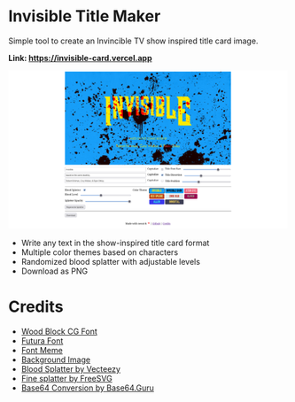 # Invisible Title Maker
Simple tool to create an Invincible TV show inspired title card image.

**Link: https://invisible-card.vercel.app**

![screenshot](./public/screenshot.png)

- Write any text in the show-inspired title card format
- Multiple color themes based on characters
- Randomized blood splatter with adjustable levels
- Download as PNG

# Credits
- [Wood Block CG Font](https://www.fontpalace.com/font-download/wood-block-cg/)
- [Futura Font](https://www.dafontfree.io/futura-font-free/)
- [Font Meme](https://fontmeme.com/invincible-tv-series-font/)
- [Background Image](https://www.reddit.com/r/MemeTemplatesOfficial/comments/vqwr0r/comment/iewarss/?utm_source=share&utm_medium=web3x&utm_name=web3xcss&utm_term=1&utm_content=share_button)
- [Blood Splatter by Vecteezy](https://www.vecteezy.com/free-vector/blood-splatter)
- [Fine splatter by FreeSVG](https://freesvg.org/)
- [Base64 Conversion by Base64.Guru](https://base64.guru/converter/encode/file)